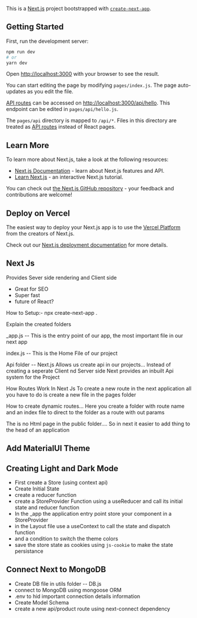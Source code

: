 This is a [Next.js](https://nextjs.org/) project bootstrapped with [`create-next-app`](https://github.com/vercel/next.js/tree/canary/packages/create-next-app).

## Getting Started

First, run the development server:

```bash
npm run dev
# or
yarn dev
```

Open [http://localhost:3000](http://localhost:3000) with your browser to see the result.

You can start editing the page by modifying `pages/index.js`. The page auto-updates as you edit the file.

[API routes](https://nextjs.org/docs/api-routes/introduction) can be accessed on [http://localhost:3000/api/hello](http://localhost:3000/api/hello). This endpoint can be edited in `pages/api/hello.js`.

The `pages/api` directory is mapped to `/api/*`. Files in this directory are treated as [API routes](https://nextjs.org/docs/api-routes/introduction) instead of React pages.

## Learn More

To learn more about Next.js, take a look at the following resources:

- [Next.js Documentation](https://nextjs.org/docs) - learn about Next.js features and API.
- [Learn Next.js](https://nextjs.org/learn) - an interactive Next.js tutorial.

You can check out [the Next.js GitHub repository](https://github.com/vercel/next.js/) - your feedback and contributions are welcome!

## Deploy on Vercel

The easiest way to deploy your Next.js app is to use the [Vercel Platform](https://vercel.com/new?utm_medium=default-template&filter=next.js&utm_source=create-next-app&utm_campaign=create-next-app-readme) from the creators of Next.js.

Check out our [Next.js deployment documentation](https://nextjs.org/docs/deployment) for more details.

## Next Js

Provides Sever side rendering and Client side

- Great for SEO
- Super fast
- future of React?

How to Setup:-
npx create-next-app .

Explain the created folders

\_app.js -- This is the entry point of our app, the most important file in our next app

index.js -- This is the Home File of our project

Api folder --
Next.js Allows us create api in our projects...
Instead of creating a seperate Client nd Server side Next provides an inbuilt Api system for the Project

How Routes Work In Next Js
To create a new route in the next application all you have to do is create a new file in the pages folder

How to create dynamic routes...
Here you create a folder with route name and an index file to direct to the folder as a route with out params

The is no Html page in the public folder....
So in next it easier to add thing to the head of an application

## Add MaterialUI Theme

## Creating Light and Dark Mode

- First create a Store (using context api)
- Create Initial State
- create a reducer function
- create a StoreProvider Function using a useReducer and call its initial state and reducer function
- In the \_app the application entry point store your component in a StoreProvider
- in the Layout file use a useContext to call the state and dispatch function
- and a condition to switch the theme colors
- save the store state as cookies using `js-cookie` to make the state persistance

## Connect Next to MongoDB

- Create DB file in utils folder -- DB.js
- connect to MongoDB using mongoose ORM
- .env to hid important connection details information
- Create Model Schema
- create a new api/product route using next-connect dependency
